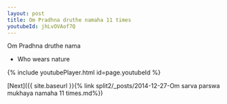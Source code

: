 ```yaml
---
layout: post
title: Om Pradhna druthe namaha 11 times
youtubeId: jhLvOVAof7Q
---
```

 
 
Om Pradhna druthe nama 
 
 -  Who wears nature 
 
  
 
  
 
 
 
 
 
 


{% include youtubePlayer.html id=page.youtubeId %}
 
[Next]({{ site.baseurl }}{% link  split2/_posts/2014-12-27-Om sarva parswa mukhaya namaha 11 times.md%})
 
